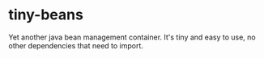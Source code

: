# tiny-beans
Yet another java bean management container.
It's tiny and easy to use, no other dependencies that need to import. 

